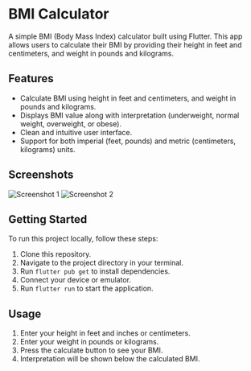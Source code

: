 # BMI Calculator

A simple BMI (Body Mass Index) calculator built using Flutter. This app allows users to calculate their BMI by providing their height in feet and centimeters, and weight in pounds and kilograms.

## Features

- Calculate BMI using height in feet and centimeters, and weight in pounds and kilograms.
- Displays BMI value along with interpretation (underweight, normal weight, overweight, or obese).
- Clean and intuitive user interface.
- Support for both imperial (feet, pounds) and metric (centimeters, kilograms) units.

## Screenshots

![Screenshot 1](screenshots/screenshot1.png) ![Screenshot 2](screenshots/screenshot2.png)

## Getting Started

To run this project locally, follow these steps:

1. Clone this repository.
2. Navigate to the project directory in your terminal.
3. Run `flutter pub get` to install dependencies.
4. Connect your device or emulator.
5. Run `flutter run` to start the application.

## Usage

1. Enter your height in feet and inches or centimeters.
2. Enter your weight in pounds or kilograms.
3. Press the calculate button to see your BMI.
4. Interpretation will be shown below the calculated BMI.
